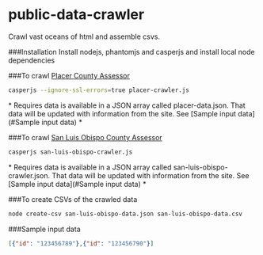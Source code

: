 public-data-crawler
===================

Crawl vast oceans of html and assemble csvs.

###Installation
Install nodejs, phantomjs and casperjs and install local node dependencies

###To crawl [Placer County Assessor](http://www.placer.ca.gov/Departments/Assessor/Assessment%20Inquiry.aspx)


```bash
casperjs --ignore-ssl-errors=true placer-crawler.js
```
\* Requires data is available in a JSON array called placer-data.json. That data will be updated with information from the site. See [Sample input data](#Sample input data) \*

###To crawl [San Luis Obispo County Assessor](http://assessor.slocounty.ca.gov/pisa/Search.aspx)

```bash
casperjs san-luis-obispo-crawler.js
```
\* Requires data is available in a JSON array called san-luis-obispo-crawler.json. That data will be updated with information from the site. See [Sample input data](#Sample input data) \*

###To create CSVs of the crawled data

```bash
node create-csv san-luis-obispo-data.json san-luis-obispo-data.csv
```

###Sample input data

```json
[{"id": "123456789"},{"id": "123456790"}]
```
